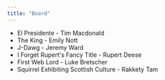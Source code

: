 ```yaml
---
title: "Board"
---
```


* El Presidente - Tim Macdonald
* The King - Emily Nott
* J-Dawg - Jeremy Ward
* I Forget Rupert's Fancy Title - Rupert Deese
* First Web Lord - Luke Bretscher
* Squirrel Exhibiting Scottish Culture - Rakkety Tam